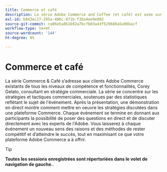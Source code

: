 ```yaml
---
title: Commerce et café
description: La série Adobe Commerce and Coffee (et café) est axée sur les stratégies et tactiques commerciales, soutenues par des statistiques reflétant le sujet de l’événement.
exl-id: b843ec27-295a-406c-971b-f3ba4ee9e002
source-git-commit: ca06e5a8b1602a7bcfb83a43f529680a5a96bacf
workflow-type: tm+mt
source-wordcount: '144'
ht-degree: 0%

---
```


# Commerce et café

La série Commerce &amp; Café s’adresse aux clients Adobe Commerce existants de tous les niveaux de compétence et fonctionnalités, Corey Gelato, consultant en stratégie commerciale. La série se concentre sur les stratégies et tactiques commerciales, soutenues par des statistiques reflétant le sujet de l&#39;événement. Après la présentation, une démonstration en direct montre comment mettre en oeuvre les stratégies discutées dans une plateforme Commerce. Chaque événement se termine en donnant aux participants la possibilité de poser des questions en direct et de discuter directement avec les experts de l&#39;Adobe. Vous laisserez à chaque événement un nouveau sens des raisons et des méthodes de rester compétitif et d’atteindre le succès, tout en maximisant ce que votre plateforme Adobe Commerce a à offrir.

<!--
## What's New

<table>
<tr>
  <td>
    <a href="https://experienceleague.adobe.com/docs/events/apac-commerce-recordings/2022/analysis-tool.html">
      <img alt="Adobe Commerce Site Wide Analysis Tool" src="./assets/analysis-tool.png" />
    </a>
     <div>
      <a href="https://experienceleague.adobe.com/docs/events/apac-commerce-recordings/2022/analysis-tool.html">
        <strong>Adobe Commerce Site Wide Analysis Tool</strong>
      </a>
    </div>
    <p>
    <em>This webinar is ideal for merchants who want to get real-time access to all system insights, proactive steps to resolve any Adobe Commerce site problems and monitor overall site health.</em>
    <p>
  </td>
  <td>
    <a href="https://experienceleague.adobe.com/docs/events/apac-commerce-recordings/2022/new-relic.html">
      <img alt="New Relic Masterclass" src="./assets/new-relic.png" />
    </a>
     <div>
      <a href="https://experienceleague.adobe.com/docs/events/apac-commerce-recordings/2022/new-relic.html">
        <strong>New Relic Masterclass</strong>
      </a>
    </div>
    <p>
    <em>Join this webinar to learn how to take control of your infrastructure with New Relic. Approach your next campaign with absolute confidence by accessing and understanding your infrastructure data.</em>
    <p>
  </td>  
  <td>
    <a href="https://experienceleague.adobe.com/docs/events/apac-commerce-recordings/2022/upgrade.html">
      <img alt="Benefits of upgrading to Adobe Commerce 2.4.4" src="./assets/upgrade.png" />
    </a>
     <div>
      <a href="https://experienceleague.adobe.com/docs/events/apac-commerce-recordings/2022/upgrade.html">
        <strong>Benefits of upgrading to Adobe Commerce 2.4.4</strong>
      </a>
    </div>
    <p>
    <em>The latest Adobe Commerce release marks a step forward in commerce capabilities, security and performance. Join this webinar to find out how to plan and execute a smooth upgrade to take advantage of the latest improvements.</em>
    <p>
  </td>
</tr>
</table>
-->

>[!TIP]
>
>**Toutes les sessions enregistrées sont répertoriées dans le volet de navigation de gauche.**.
